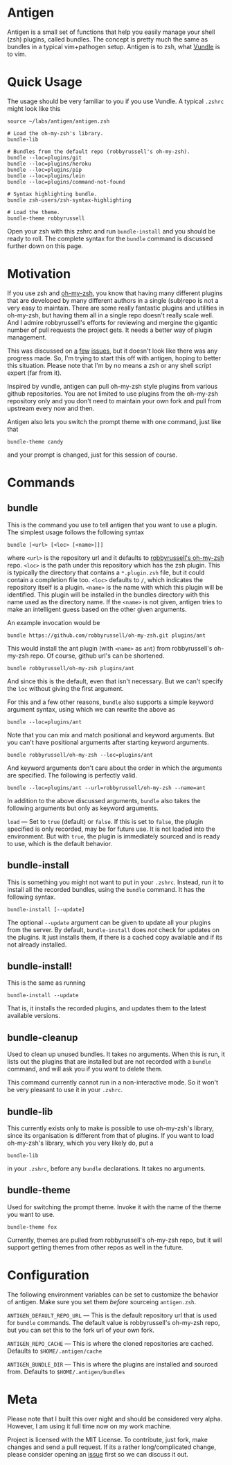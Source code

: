 # Antigen

Antigen is a small set of functions that help you easily manage your shell (zsh)
plugins, called bundles. The concept is pretty much the same as bundles in a
typical vim+pathogen setup. Antigen is to zsh, what [Vundle][] is to vim.

# Quick Usage

The usage should be very familiar to you if you use Vundle. A typical `.zshrc`
might look like this

    source ~/labs/antigen/antigen.zsh

    # Load the oh-my-zsh's library.
    bundle-lib

    # Bundles from the default repo (robbyrussell's oh-my-zsh).
    bundle --loc=plugins/git
    bundle --loc=plugins/heroku
    bundle --loc=plugins/pip
    bundle --loc=plugins/lein
    bundle --loc=plugins/command-not-found

    # Syntax highlighting bundle.
    bundle zsh-users/zsh-syntax-highlighting

    # Load the theme.
    bundle-theme robbyrussell

Open your zsh with this zshrc and run `bundle-install` and you should be ready
to roll. The complete syntax for the `bundle` command is discussed further down
on this page.

# Motivation

If you use zsh and [oh-my-zsh][], you know that having many different plugins
that are developed by many different authors in a single (sub)repo is not a very
easy to maintain. There are some really fantastic plugins and utilities in
oh-my-zsh, but having them all in a single repo doesn't really scale well. And I
admire robbyrussell's efforts for reviewing and mergine the gigantic number of
pull requests the project gets. It needs a better way of plugin management.

This was discussed on [a][1] [few][2] [issues][3], but it doesn't look like
there was any progress made. So, I'm trying to start this off with antigen,
hoping to better this situation. Please note that I'm by no means a zsh or any
shell script expert (far from it).

[1]: https://github.com/robbyrussell/oh-my-zsh/issues/465
[2]: https://github.com/robbyrussell/oh-my-zsh/issues/377
[3]: https://github.com/robbyrussell/oh-my-zsh/issues/1014

Inspired by vundle, antigen can pull oh-my-zsh style plugins from various github
repositories. You are not limited to use plugins from the oh-my-zsh repository
only and you don't need to maintain your own fork and pull from upstream every
now and then.

Antigen also lets you switch the prompt theme with one command, just like that

    bundle-theme candy

and your prompt is changed, just for this session of course.

# Commands

## bundle

This is the command you use to tell antigen that you want to use a plugin. The
simplest usage follows the following syntax

    bundle [<url> [<loc> [<name>]]]

where `<url>` is the repository url and it defaults to [robbyrussell's
oh-my-zsh][oh-my-zsh] repo. `<loc>` is the path under this repository which has
the zsh plugin. This is typically the directory that contains a `*.plugin.zsh`
file, but it could contain a completion file too. `<loc>` defaults to `/`, which
indicates the repository itself is a plugin. `<name>` is the name with which
this plugin will be identified. This plugin will be installed in the bundles
directory with this name used as the directory name. If the `<name>` is not
given, antigen tries to make an intelligent guess based on the other given
arguments.

An example invocation would be

    bundle https://github.com/robbyrussell/oh-my-zsh.git plugins/ant

This would install the ant plugin (with `<name>` as `ant`) from robbyrussell's
oh-my-zsh repo. Of course, github url's can be shortened.

    bundle robbyrussell/oh-my-zsh plugins/ant

And since this is the default, even that isn't necessary. But we can't specify
the `loc` without giving the first argument.

For this and a few other reasons, `bundle` also supports a simple keyword
argument syntax, using which we can rewrite the above as

    bundle --loc=plugins/ant

Note that you can mix and match positional and keyword arguments. But you can't
have positional arguments after starting keyword arguments.

    bundle robbyrussell/oh-my-zsh --loc=plugins/ant

And keyword arguments don't care about the order in which the arguments are
specified. The following is perfectly valid.

    bundle --loc=plugins/ant --url=robbyrussell/oh-my-zsh --name=ant

In addition to the above discussed arguments, `bundle` also takes the following
arguments but only as keyword arguments.

`load` &mdash; Set to `true` (default) or `false`. If this is set to `false`,
the plugin specified is only recorded, may be for future use. It is not loaded
into the environment. But with `true`, the plugin is immediately sourced and
is ready to use, which is the default behavior.

## bundle-install

This is something you might not want to put in your `.zshrc`. Instead, run it to
install all the recorded bundles, using the `bundle` command. It has the
following syntax.

    bundle-install [--update]

The optional `--update` argument can be given to update all your plugins from
the server. By default, `bundle-install` does *not* check for updates on the
plugins. It just installs them, if there is a cached copy available and if its
not already installed.

## bundle-install!

This is the same as running

    bundle-install --update

That is, it installs the recorded plugins, and updates them to the latest
available versions.

## bundle-cleanup

Used to clean up unused bundles. It takes no arguments. When this is run, it
lists out the plugins that are installed but are not recorded with a `bundle`
command, and will ask you if you want to delete them.

This command currently cannot run in a non-interactive mode. So it won't be very
pleasant to use it in your `.zshrc`.

## bundle-lib

This currently exists only to make is possible to use oh-my-zsh's library, since
its organisation is different from that of plugins. If you want to load
oh-my-zsh's library, which you very likely do, put a

    bundle-lib

in  your `.zshrc`, before any `bundle` declarations. It takes no arguments.

## bundle-theme

Used for switching the prompt theme. Invoke it with the name of the theme you
want to use.

    bundle-theme fox

Currently, themes are pulled from robbyrussell's oh-my-zsh repo, but it will
support getting themes from other repos as well in the future.

# Configuration

The following environment variables can be set to customize the behavior of
antigen. Make sure you set them *before* sourceing `antigen.zsh`.

`ANTIGEN_DEFAULT_REPO_URL` &mdash; This is the default repository url that is
used for `bundle` commands. The default value is robbyrussell's oh-my-zsh repo,
but you can set this to the fork url of your own fork.

`ANTIGEN_REPO_CACHE` &mdash; This is where the cloned repositories are cached.
Defaults to `$HOME/.antigen/cache`

`ANTIGEN_BUNDLE_DIR` &mdash; This is where the plugins are installed and sourced
from. Defaults to `$HOME/.antigen/bundles`

# Meta

Please note that I built this over night and should be considered very alpha.
However, I am using it full time now on my work machine.

Project is licensed with the MIT License. To contribute, just fork, make changes
and send a pull request. If its a rather long/complicated change, please
consider opening an [issue][] first so we can discuss it out.

[Vundle]: https://github.com/gmarik/vundle
[oh-my-zsh]: https://github.com/robbyrussell/oh-my-zsh
[issue]: https://github.com/sharat87/antigen/issues
